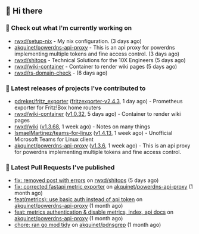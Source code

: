 ## 👋 Hi there

### 👷 Check out what I'm currently working on


- [rwxd/setup-nix](https://github.com/rwxd/setup-nix) - My nix configuration. (3 days ago)
- [akquinet/powerdns-api-proxy](https://github.com/akquinet/powerdns-api-proxy) - This is an api proxy for powerdns implementing multiple tokens and fine access control. (3 days ago)
- [rwxd/shitops](https://github.com/rwxd/shitops) - Technical Solutions for the 10X Engineers (5 days ago)
- [rwxd/wiki-container](https://github.com/rwxd/wiki-container) - Container to render wiki pages (5 days ago)
- [rwxd/rs-domain-check](https://github.com/rwxd/rs-domain-check) -  (6 days ago)

### 🔭 Latest releases of projects I've contributed to


- [pdreker/fritz_exporter](https://github.com/pdreker/fritz_exporter) ([fritzexporter-v2.4.3](https://github.com/pdreker/fritz_exporter/releases/tag/fritzexporter-v2.4.3), 1 day ago) - Prometheus exporter for Fritz!Box home routers
- [rwxd/wiki-container](https://github.com/rwxd/wiki-container) ([v1.0.32](https://github.com/rwxd/wiki-container/releases/tag/v1.0.32), 5 days ago) - Container to render wiki pages
- [rwxd/wiki](https://github.com/rwxd/wiki) ([v1.3.68](https://github.com/rwxd/wiki/releases/tag/v1.3.68), 1 week ago) - Notes on many things
- [IsmaelMartinez/teams-for-linux](https://github.com/IsmaelMartinez/teams-for-linux) ([v1.4.13](https://github.com/IsmaelMartinez/teams-for-linux/releases/tag/v1.4.13), 1 week ago) - Unofficial Microsoft Teams for Linux client
- [akquinet/powerdns-api-proxy](https://github.com/akquinet/powerdns-api-proxy) ([v1.3.6](https://github.com/akquinet/powerdns-api-proxy/releases/tag/v1.3.6), 1 week ago) - This is an api proxy for powerdns implementing multiple tokens and fine access control.

### 🔨 Latest Pull Requests I've published


- [fix: removed post with errors](https://github.com/rwxd/shitops/pull/7) on [rwxd/shitops](https://github.com/rwxd/shitops) (5 days ago)
- [fix: corrected fastapi metric exporter](https://github.com/akquinet/powerdns-api-proxy/pull/37) on [akquinet/powerdns-api-proxy](https://github.com/akquinet/powerdns-api-proxy) (1 month ago)
- [feat(metrics): use basic auth instead of api token](https://github.com/akquinet/powerdns-api-proxy/pull/36) on [akquinet/powerdns-api-proxy](https://github.com/akquinet/powerdns-api-proxy) (1 month ago)
- [feat: metrics authentication &amp; disable metrics, index, api docs](https://github.com/akquinet/powerdns-api-proxy/pull/34) on [akquinet/powerdns-api-proxy](https://github.com/akquinet/powerdns-api-proxy) (1 month ago)
- [chore: ran go mod tidy](https://github.com/akquinet/pdnsgrep/pull/11) on [akquinet/pdnsgrep](https://github.com/akquinet/pdnsgrep) (1 month ago)
